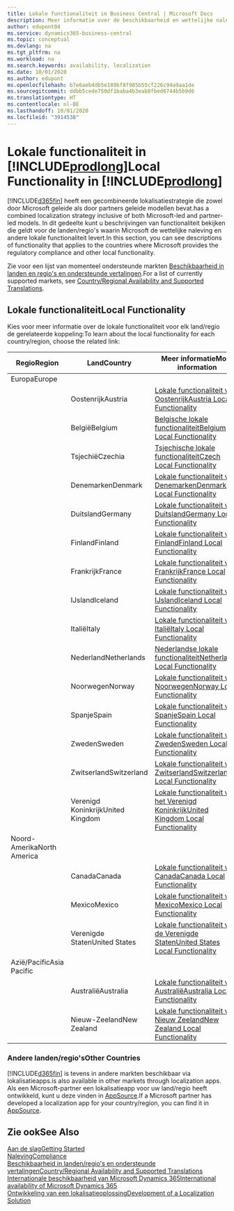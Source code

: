 ```yaml
---
title: Lokale functionaliteit in Business Central | Microsoft Docs
description: Meer informatie over de beschikbaarheid en wettelijke naleving van Dynamics 365 Business Central.
author: edupont04
ms.service: dynamics365-business-central
ms.topic: conceptual
ms.devlang: na
ms.tgt_pltfrm: na
ms.workload: na
ms.search.keywords: availability, localization
ms.date: 10/01/2020
ms.author: edupont
ms.openlocfilehash: b7e6aeb4db5e189bf8f985b55cf226c94a9aa1de
ms.sourcegitcommit: ddbb5cede750df1baba4b3eab8fbed6744b5b9d6
ms.translationtype: HT
ms.contentlocale: nl-BE
ms.lasthandoff: 10/01/2020
ms.locfileid: "3914538"
---
```

# <a name="local-functionality-in-prodlong"></a><span data-ttu-id="ba7bb-103">Lokale functionaliteit in [!INCLUDE[prodlong](includes/prodlong.md)]</span><span class="sxs-lookup"><span data-stu-id="ba7bb-103">Local Functionality in [!INCLUDE[prodlong](includes/prodlong.md)]</span></span>

[!INCLUDE[d365fin](includes/d365fin_md.md)] <span data-ttu-id="ba7bb-104">heeft een gecombineerde lokalisatiestrategie die zowel door Microsoft geleide als door partners geleide modellen bevat.</span><span class="sxs-lookup"><span data-stu-id="ba7bb-104">has a combined localization strategy inclusive of both Microsoft-led and partner-led models.</span></span> <span data-ttu-id="ba7bb-105">In dit gedeelte kunt u beschrijvingen van functionaliteit bekijken die geldt voor de landen/regio's waarin Microsoft de wettelijke naleving en andere lokale functionaliteit levert.</span><span class="sxs-lookup"><span data-stu-id="ba7bb-105">In this section, you can see descriptions of functionality that applies to the countries where Microsoft provides the regulatory compliance and other local functionality.</span></span>  

<span data-ttu-id="ba7bb-106">Zie voor een lijst van momenteel ondersteunde markten [Beschikbaarheid in landen en regio's en ondersteunde vertalingen](/dynamics365/business-central/dev-itpro/compliance/apptest-countries-and-translations?toc=/dynamics365/business-central/toc.json).</span><span class="sxs-lookup"><span data-stu-id="ba7bb-106">For a list of currently supported markets, see [Country/Regional Availability and Supported Translations](/dynamics365/business-central/dev-itpro/compliance/apptest-countries-and-translations?toc=/dynamics365/business-central/toc.json).</span></span>  

## <a name="local-functionality"></a><span data-ttu-id="ba7bb-107">Lokale functionaliteit</span><span class="sxs-lookup"><span data-stu-id="ba7bb-107">Local Functionality</span></span>

<span data-ttu-id="ba7bb-108">Kies voor meer informatie over de lokale functionaliteit voor elk land/regio de gerelateerde koppeling:</span><span class="sxs-lookup"><span data-stu-id="ba7bb-108">To learn about the local functionality for each country/region, choose the related link:</span></span>

| <span data-ttu-id="ba7bb-109">Regio</span><span class="sxs-lookup"><span data-stu-id="ba7bb-109">Region</span></span> | <span data-ttu-id="ba7bb-110">Land</span><span class="sxs-lookup"><span data-stu-id="ba7bb-110">Country</span></span> | <span data-ttu-id="ba7bb-111">Meer informatie</span><span class="sxs-lookup"><span data-stu-id="ba7bb-111">More information</span></span> |
| --- | --- |--- |
| <span data-ttu-id="ba7bb-112">Europa</span><span class="sxs-lookup"><span data-stu-id="ba7bb-112">Europe</span></span> |  | |
|        | <span data-ttu-id="ba7bb-113">Oostenrijk</span><span class="sxs-lookup"><span data-stu-id="ba7bb-113">Austria</span></span> | [<span data-ttu-id="ba7bb-114">Lokale functionaliteit voor Oostenrijk</span><span class="sxs-lookup"><span data-stu-id="ba7bb-114">Austria Local Functionality</span></span>](localfunctionality/austria/austria-local-functionality.md) |
|        | <span data-ttu-id="ba7bb-115">België</span><span class="sxs-lookup"><span data-stu-id="ba7bb-115">Belgium</span></span> | [<span data-ttu-id="ba7bb-116">Belgische lokale functionaliteit</span><span class="sxs-lookup"><span data-stu-id="ba7bb-116">Belgium Local Functionality</span></span>](localfunctionality/belgium/belgium-local-functionality.md) |
|        | <span data-ttu-id="ba7bb-117">Tsjechië</span><span class="sxs-lookup"><span data-stu-id="ba7bb-117">Czechia</span></span> | [<span data-ttu-id="ba7bb-118">Tsjechische lokale functionaliteit</span><span class="sxs-lookup"><span data-stu-id="ba7bb-118">Czech Local Functionality</span></span>](localfunctionality/czech/czech-local-functionality.md) |
|        | <span data-ttu-id="ba7bb-119">Denemarken</span><span class="sxs-lookup"><span data-stu-id="ba7bb-119">Denmark</span></span> | [<span data-ttu-id="ba7bb-120">Lokale functionaliteit voor Denemarken</span><span class="sxs-lookup"><span data-stu-id="ba7bb-120">Denmark Local Functionality</span></span>](localfunctionality/denmark/denmark-local-functionality.md) |
|        | <span data-ttu-id="ba7bb-121">Duitsland</span><span class="sxs-lookup"><span data-stu-id="ba7bb-121">Germany</span></span> | [<span data-ttu-id="ba7bb-122">Lokale functionaliteit voor Duitsland</span><span class="sxs-lookup"><span data-stu-id="ba7bb-122">Germany Local Functionality</span></span>](localfunctionality/germany/germany-local-functionality.md) |
|        | <span data-ttu-id="ba7bb-123">Finland</span><span class="sxs-lookup"><span data-stu-id="ba7bb-123">Finland</span></span> | [<span data-ttu-id="ba7bb-124">Lokale functionaliteit voor Finland</span><span class="sxs-lookup"><span data-stu-id="ba7bb-124">Finland Local Functionality</span></span>](localfunctionality/finland/finland-local-functionality.md) |
|        | <span data-ttu-id="ba7bb-125">Frankrijk</span><span class="sxs-lookup"><span data-stu-id="ba7bb-125">France</span></span> | [<span data-ttu-id="ba7bb-126">Lokale functionaliteit voor Frankrijk</span><span class="sxs-lookup"><span data-stu-id="ba7bb-126">France Local Functionality</span></span>](localfunctionality/france/france-local-functionality.md) |
|        | <span data-ttu-id="ba7bb-127">IJsland</span><span class="sxs-lookup"><span data-stu-id="ba7bb-127">Iceland</span></span> | [<span data-ttu-id="ba7bb-128">Lokale functionaliteit voor IJsland</span><span class="sxs-lookup"><span data-stu-id="ba7bb-128">Iceland Local Functionality</span></span>](localfunctionality/iceland/iceland-local-functionality.md) |
|        | <span data-ttu-id="ba7bb-129">Italië</span><span class="sxs-lookup"><span data-stu-id="ba7bb-129">Italy</span></span> | [<span data-ttu-id="ba7bb-130">Lokale functionaliteit voor Italië</span><span class="sxs-lookup"><span data-stu-id="ba7bb-130">Italy Local Functionality</span></span>](localfunctionality/italy/italy-local-functionality.md) |
|        | <span data-ttu-id="ba7bb-131">Nederland</span><span class="sxs-lookup"><span data-stu-id="ba7bb-131">Netherlands</span></span> | [<span data-ttu-id="ba7bb-132">Nederlandse lokale functionaliteit</span><span class="sxs-lookup"><span data-stu-id="ba7bb-132">Netherlands Local Functionality</span></span>](localfunctionality/netherlands/netherlands-local-functionality.md) |
|        | <span data-ttu-id="ba7bb-133">Noorwegen</span><span class="sxs-lookup"><span data-stu-id="ba7bb-133">Norway</span></span> | [<span data-ttu-id="ba7bb-134">Lokale functionaliteit voor Noorwegen</span><span class="sxs-lookup"><span data-stu-id="ba7bb-134">Norway Local Functionality</span></span>](localfunctionality/norway/norway-local-functionality.md) |
|        | <span data-ttu-id="ba7bb-135">Spanje</span><span class="sxs-lookup"><span data-stu-id="ba7bb-135">Spain</span></span> | [<span data-ttu-id="ba7bb-136">Lokale functionaliteit voor Spanje</span><span class="sxs-lookup"><span data-stu-id="ba7bb-136">Spain Local Functionality</span></span>](localfunctionality/spain/spain-local-functionality.md) |
|        | <span data-ttu-id="ba7bb-137">Zweden</span><span class="sxs-lookup"><span data-stu-id="ba7bb-137">Sweden</span></span> | [<span data-ttu-id="ba7bb-138">Lokale functionaliteit voor Zweden</span><span class="sxs-lookup"><span data-stu-id="ba7bb-138">Sweden Local Functionality</span></span>](localfunctionality/sweden/sweden-local-functionality.md) |
|        | <span data-ttu-id="ba7bb-139">Zwitserland</span><span class="sxs-lookup"><span data-stu-id="ba7bb-139">Switzerland</span></span> | [<span data-ttu-id="ba7bb-140">Lokale functionaliteit voor Zwitserland</span><span class="sxs-lookup"><span data-stu-id="ba7bb-140">Switzerland Local Functionality</span></span>](localfunctionality/switzerland/switzerland-local-functionality.md) |
|        | <span data-ttu-id="ba7bb-141">Verenigd Koninkrijk</span><span class="sxs-lookup"><span data-stu-id="ba7bb-141">United Kingdom</span></span> | [<span data-ttu-id="ba7bb-142">Lokale functionaliteit voor het Verenigd Koninkrijk</span><span class="sxs-lookup"><span data-stu-id="ba7bb-142">United Kingdom Local Functionality</span></span>](localfunctionality/unitedkingdom/united-kingdom-local-functionality.md) |
| <span data-ttu-id="ba7bb-143">Noord-Amerika</span><span class="sxs-lookup"><span data-stu-id="ba7bb-143">North America</span></span> |       |  |
|        | <span data-ttu-id="ba7bb-144">Canada</span><span class="sxs-lookup"><span data-stu-id="ba7bb-144">Canada</span></span>|[<span data-ttu-id="ba7bb-145">Lokale functionaliteit voor Canada</span><span class="sxs-lookup"><span data-stu-id="ba7bb-145">Canada Local Functionality</span></span>](localfunctionality/canada/canada-local-functionality.md) |
|        | <span data-ttu-id="ba7bb-146">Mexico</span><span class="sxs-lookup"><span data-stu-id="ba7bb-146">Mexico</span></span> | [<span data-ttu-id="ba7bb-147">Lokale functionaliteit voor Mexico</span><span class="sxs-lookup"><span data-stu-id="ba7bb-147">Mexico Local Functionality</span></span>](localfunctionality/mexico/mexico-local-functionality.md) |
|        | <span data-ttu-id="ba7bb-148">Verenigde Staten</span><span class="sxs-lookup"><span data-stu-id="ba7bb-148">United States</span></span>|[<span data-ttu-id="ba7bb-149">Lokale functionaliteit voor de Verenigde Staten</span><span class="sxs-lookup"><span data-stu-id="ba7bb-149">United States Local Functionality</span></span>](localfunctionality/unitedstates/united-states-local-functionality.md) |
| <span data-ttu-id="ba7bb-150">Azië/Pacific</span><span class="sxs-lookup"><span data-stu-id="ba7bb-150">Asia Pacific</span></span> |       |  |
|        | <span data-ttu-id="ba7bb-151">Australië</span><span class="sxs-lookup"><span data-stu-id="ba7bb-151">Australia</span></span> | [<span data-ttu-id="ba7bb-152">Lokale functionaliteit voor Australië</span><span class="sxs-lookup"><span data-stu-id="ba7bb-152">Australia Local Functionality</span></span>](localfunctionality/australia/australia-local-functionality.md) |
|        | <span data-ttu-id="ba7bb-153">Nieuw-Zeeland</span><span class="sxs-lookup"><span data-stu-id="ba7bb-153">New Zealand</span></span> | [<span data-ttu-id="ba7bb-154">Lokale functionaliteit voor Nieuw Zeeland</span><span class="sxs-lookup"><span data-stu-id="ba7bb-154">New Zealand Local Functionality</span></span>](localfunctionality/newzealand/new-zealand-local-functionality.md) |

### <a name="other-countries"></a><span data-ttu-id="ba7bb-155">Andere landen/regio's</span><span class="sxs-lookup"><span data-stu-id="ba7bb-155">Other Countries</span></span>

[!INCLUDE[d365fin](includes/d365fin_md.md)] <span data-ttu-id="ba7bb-156">is tevens in andere markten beschikbaar via lokalisatieapps.</span><span class="sxs-lookup"><span data-stu-id="ba7bb-156">is also available in other markets through localization apps.</span></span> <span data-ttu-id="ba7bb-157">Als een Microsoft-partner een lokalisatieapp voor uw land/regio heeft ontwikkeld, kunt u deze vinden in [AppSource](https://go.microsoft.com/fwlink/?linkid=2081646).</span><span class="sxs-lookup"><span data-stu-id="ba7bb-157">If a Microsoft partner has developed a localization app for your country/region, you can find it in [AppSource](https://go.microsoft.com/fwlink/?linkid=2081646).</span></span>

## <a name="see-also"></a><span data-ttu-id="ba7bb-158">Zie ook</span><span class="sxs-lookup"><span data-stu-id="ba7bb-158">See Also</span></span>

[<span data-ttu-id="ba7bb-159">Aan de slag</span><span class="sxs-lookup"><span data-stu-id="ba7bb-159">Getting Started</span></span>](product-get-started.md)  
[<span data-ttu-id="ba7bb-160">Naleving</span><span class="sxs-lookup"><span data-stu-id="ba7bb-160">Compliance</span></span>](compliance/compliance-overview.md)  
[<span data-ttu-id="ba7bb-161">Beschikbaarheid in landen/regio's en ondersteunde vertalingen</span><span class="sxs-lookup"><span data-stu-id="ba7bb-161">Country/Regional Availability and Supported Translations</span></span>](/dynamics365/business-central/dev-itpro/compliance/apptest-countries-and-translations?toc=/dynamics365/business-central/toc.json)  
[<span data-ttu-id="ba7bb-162">Internationale beschikbaarheid van Microsoft Dynamics 365</span><span class="sxs-lookup"><span data-stu-id="ba7bb-162">International availability of Microsoft Dynamics 365</span></span>](/dynamics365/get-started/availability)  
[<span data-ttu-id="ba7bb-163">Ontwikkeling van een lokalisatieoplossing</span><span class="sxs-lookup"><span data-stu-id="ba7bb-163">Development of a Localization Solution</span></span>](/dynamics365/business-central/dev-itpro/developer/readiness/readiness-develop-localization)  
